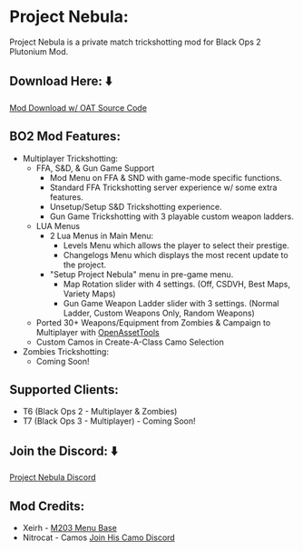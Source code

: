 # Project Nebula: 
Project Nebula is a private match trickshotting mod for Black Ops 2 Plutonium Mod.

## Download Here: ⬇️
[Mod Download w/ OAT Source Code](https://github.com/d8sires/t6-nebula/releases/latest)

## BO2 Mod Features:
- Multiplayer Trickshotting:
  - FFA, S&D, & Gun Game Support
    - Mod Menu on FFA & SND with game-mode specific functions.
    - Standard FFA Trickshotting server experience w/ some extra features.
    - Unsetup/Setup S&D Trickshotting experience.
    - Gun Game Trickshotting with 3 playable custom weapon ladders.
  - LUA Menus
    - 2 Lua Menus in Main Menu:
      - Levels Menu which allows the player to select their prestige.
      - Changelogs Menu which displays the most recent update to the project.
    - "Setup Project Nebula" menu in pre-game menu.
      - Map Rotation slider with 4 settings. (Off, CSDVH, Best Maps, Variety Maps)
      - Gun Game Weapon Ladder slider with 3 settings. (Normal Ladder, Custom Weapons Only, Random Weapons)
  - Ported 30+ Weapons/Equipment from Zombies & Campaign to Multiplayer with [OpenAssetTools](https://github.com/Laupetin/OpenAssetTools)
  - Custom Camos in Create-A-Class Camo Selection
- Zombies Trickshotting:
  - Coming Soon!

## Supported Clients:
- T6 (Black Ops 2 - Multiplayer & Zombies)
- T7 (Black Ops 3 - Multiplayer) - Coming Soon!

## Join the Discord: ⬇️
[Project Nebula Discord](https://discord.gg/SyM6yu2VhH)

## Mod Credits:
- Xeirh - [M203 Menu Base](https://github.com/Xeirh/M203)
- Nitrocat - Camos [Join His Camo Discord](https://discord.com/invite/FbUznd5TJJ)
